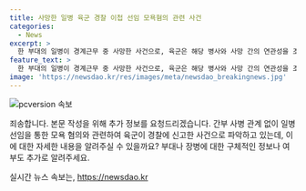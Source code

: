 ```yaml
---
title: 사망한 일병 육군 경찰 이첩 선임 모욕혐의 관련 사건
categories:
  - News
excerpt: >
  한 부대의 일병이 경계근무 중 사망한 사건으로, 육군은 해당 병사와 사망 간의 연관성을 조사 중이라고 밝혀, 민간 경찰에 사건을 이송했다. 일병의 선임인 A병사에 대해 모욕 혐의가 적용되어 경기남부경찰청에 이를 신고했다. 최종 결과는 민간 경찰의 조사를 통해 밝혀질 예정이다. 육군은 사망 사고와 관련한 수사에 적극 협조할 것으로 전해졌다.
feature_text: >
  한 부대의 일병이 경계근무 중 사망한 사건으로, 육군은 해당 병사와 사망 간의 연관성을 조사 중이라고 밝혀, 민간 경찰에 사건을 이송했다. 일병의 선임인 A병사에 대해 모욕 혐의가 적용되어 경기남부경찰청에 이를 신고했다. 최종 결과는 민간 경찰의 조사를 통해 밝혀질 예정이다. 육군은 사망 사고와 관련한 수사에 적극 협조할 것으로 전해졌다.
image: 'https://newsdao.kr/res/images/meta/newsdao_breakingnews.jpg'
---
```


<p><img src="https://newsdao.kr/res/images/meta/newsdao_breakingnews.jpg" alt="pcversion 속보" /></p>

<p>죄송합니다. 본문 작성을 위해 추가 정보를 요청드리겠습니다. 간부 사병 관계 없이 일병 선임을 통한 모욕 혐의와 관련하여 육군이 경찰에 신고한 사건으로 파악하고 있는데, 이에 대한 자세한 내용을 알려주실 수 있을까요? 부대나 장병에 대한 구체적인 정보나 여부도 추가로 알려주세요.</p>
실시간 뉴스 속보는, <a href="https://newsdao.kr" rel="dofollow">https://newsdao.kr</a>


